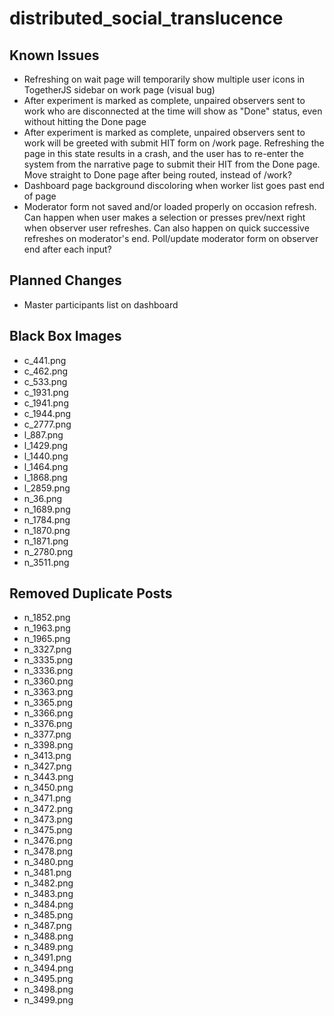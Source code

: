 # distributed_social_translucence

Known Issues
------------
- Refreshing on wait page will temporarily show multiple user icons in TogetherJS sidebar on work page (visual bug)
- After experiment is marked as complete, unpaired observers sent to work who are disconnected at the time will show as "Done" status, even without hitting the Done page
- After experiment is marked as complete, unpaired observers sent to work will be greeted with submit HIT form on /work page. Refreshing the page in this state results in a crash, and the user has to re-enter the system from the narrative page to submit their HIT from the Done page. Move straight to Done page after being routed, instead of /work?
- Dashboard page background discoloring when worker list goes past end of page
- Moderator form not saved and/or loaded properly on occasion refresh. Can happen when user makes a selection or presses prev/next right when observer user refreshes. Can also happen on quick successive refreshes on moderator's end. Poll/update moderator form on observer end after each input?

Planned Changes
---------------
- Master participants list on dashboard

Black Box Images
----------------
- c_441.png
- c_462.png
- c_533.png
- c_1931.png
- c_1941.png
- c_1944.png
- c_2777.png
- l_887.png
- l_1429.png
- l_1440.png
- l_1464.png
- l_1868.png
- l_2859.png
- n_36.png
- n_1689.png
- n_1784.png
- n_1870.png
- n_1871.png
- n_2780.png
- n_3511.png

Removed Duplicate Posts
-----------------------
- n_1852.png
- n_1963.png
- n_1965.png
- n_3327.png
- n_3335.png
- n_3336.png
- n_3360.png
- n_3363.png
- n_3365.png
- n_3366.png
- n_3376.png
- n_3377.png
- n_3398.png
- n_3413.png
- n_3427.png
- n_3443.png
- n_3450.png
- n_3471.png
- n_3472.png
- n_3473.png
- n_3475.png
- n_3476.png
- n_3478.png
- n_3480.png
- n_3481.png
- n_3482.png
- n_3483.png
- n_3484.png
- n_3485.png
- n_3487.png
- n_3488.png
- n_3489.png
- n_3491.png
- n_3494.png
- n_3495.png
- n_3498.png
- n_3499.png
